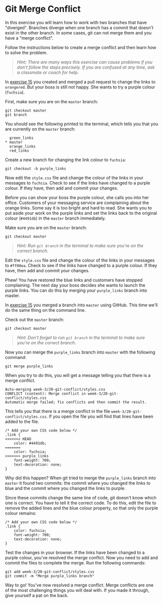 # Git Merge Conflict

In this exercise you will learn how to work with two branches that have "diverged". Branches diverge when one branch has a commit that doesn't exist in the other branch. In some cases, git can not merge them and you have a "merge conflict".

Follow the instructions below to create a merge conflict and then learn how to solve the problem.

> _Hint: There are many ways this exercise can cause problems if you don't follow the steps precisely. If you are confused at any time, ask a classmate or coach for help._

In [exercise 15](/week-2/15-git-merge) you created and merged a pull request to change the links to `orangered`. But your boss is still not happy. She wants to try a purple colour (`fuchsia`).

First, make sure you are on the `master` branch:

```
git checkout master
git branch
```

You should see the following printed to the terminal, which tells you that you are currently on the `master` branch:

```
  green_links
* master
  orange_links
  red_links
```

Create a new branch for changing the link colour to `fuchsia`:

```
git checkout -b purple_links
```

Now edit the `style.css` file and change the colour of the links in your messages to `fuchsia`. Check to see if the links have changed to a purple colour. If they have, then add and commit your changes.

Before you can show your boss the purple colour, she calls you into her office. Customers of your messaging service are complaining about the orange links. Some say it is too bright and hard to read. She wants you to put aside your work on the purple links and set the links back to the original colour (`#4491db`) in the `master` branch immediately.

Make sure you are on the `master` branch:

```
git checkout master
```

> _Hint: Run `git branch` in the terminal to make sure you're on the correct branch._

Edit the `style.css` file and change the colour of the links in your messages to `#ff00ea`. Check to see if the links have changed to a purple colour. If they have, then add and commit your changes.

Phew! You have restored the blue links and customers have stopped complaining. The next day your boss decides she wants to launch the purple links. You can do this by merging your `purple_links` branch into master.

In [exercise 15](/week-2/15-git-merge) you merged a branch into `master` using GitHub. This time we'll do the same thing on the command line.

Check out the `master` branch:

```
git checkout master
```

> _Hint: Don't forget to run `git branch` in the terminal to make sure you're on the correct branch._

Now you can merge the `purple_links` branch into `master` with the following command:

```
git merge purple_links
```

When you try to do this, you will get a message telling you that there is a merge conflict.

```
Auto-merging week-3/20-git-conflict/styles.css
CONFLICT (content): Merge conflict in week-3/20-git-conflict/styles.css
Automatic merge failed; fix conflicts and then commit the result.
```

This tells you that there is a merge conflict in the file `week-3/20-git-conflict/styles.css`. If you open the file you will find that lines have been added to the file.

```
/* Add your own CSS code below */
.link {
<<<<<<< HEAD
	color: #4491db;
=======
	color: fuchsia;
>>>>>>> purple_links
	font-weight: 700;
	text-decoration: none;
}
```

Why did this happen? When git tried to merge the `purple_links` branch into `master` it found two commits: the commit where you changed the links to blue and the commit where you changed the links to purple.

Since these commits change the same line of code, git doesn't know which one is correct. You have to tell it the correct code. To do this, edit the file to remove the added lines and the blue colour property, so that only the purple colour remains:

```
/* Add your own CSS code below */
.link {
	color: fuchsia;
	font-weight: 700;
	text-decoration: none;
}
```

Test the changes in your browser. If the links have been changed to a purple colour, you've resolved the merge conflict. Now you need to add and commit the files to complete the merge. Run the following commands:

```
git add week-3/20-git-conflict/styles.css
git commit -m "Merge purple_links branch"
```

Way to go! You've now resolved a merge conflict. Merge conflicts are one of the most challenging things you will deal with. If you made it through, give yourself a pat on the back.
